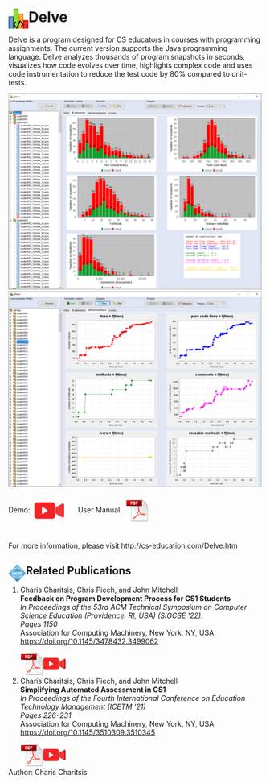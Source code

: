 <!----------------------------->
<!---   D   E   L   V   E   --->
<!----------------------------->
<h1>
    <img align="left" alt="Delve" width="40px" src="https://github.com/c-h-a-r-i-s/resources/blob/main/images/delve/delve.png"/>Delve
</h1>
Delve is a program designed for CS educators in courses with programming assignments.
The current version supports the Java programming language.
Delve analyzes thousands of program snapshots in seconds, visualizes how code evolves over time, highlights complex code and uses code instrumentation to reduce the test code by 80% compared to unit-tests.

![Delve Screen Shot #1][delve-screenshot-1]
![Delve Screen Shot #2][delve-screenshot-2]

Demo:&nbsp; [<img align="center" alt="video icon" width="60px" src="https://github.com/c-h-a-r-i-s/resources/blob/main/images/profile/video.png"/>](https://www.youtube.com/watch?v=qeV5czj_GZs)
&nbsp; &nbsp; &nbsp;
User Manual:&nbsp; [<img align="center" alt="pdf icon" width="45px" src="https://github.com/c-h-a-r-i-s/resources/blob/main/images/profile/pdf.png"/>](https://github.com/c-h-a-r-i-s/resources/blob/main/files/delve/Delve%20User%20Guide.pdf)
<br><br>


For more information, please visit http://cs-education.com/Delve.htm

<!---------------------------------------------------------------------------------------->
<!---   R   E   L   A   T   E   D      P   U   B   L   I   C   A   T   I   O   N   S   --->
<!---------------------------------------------------------------------------------------->
<h2>
    <img align="left" alt="ACM icon" width="35px" src="https://github.com/c-h-a-r-i-s/resources/blob/main/images/profile/acm.png"/>Related Publications
</h2>

1. Charis Charitsis, Chris Piech, and John Mitchell<br>
   <b>Feedback on Program Development Process for CS1 Students</b><br>
   <i>In Proceedings of the 53rd ACM Technical Symposium on Computer Science Education (Providence, RI, USA) (SIGCSE '22).</i><br>
   <i>Pages 1150</i><br>
   Association for Computing Machinery, New York, NY, USA<br>
   https://doi.org/10.1145/3478432.3499062

   [<img align="left" alt="pdf icon" width="45px" src="https://github.com/c-h-a-r-i-s/resources/blob/main/images/profile/pdf.png"/>](https://dl.acm.org/doi/pdf/10.1145/3478432.3499062)
   [<img align="left" alt="video icon" width="45px" src="https://github.com/c-h-a-r-i-s/resources/blob/main/images/profile/video.png"/>](https://www.youtube.com/watch?v=EIj-AAkdilg)
    <br><br>
    
2. Charis Charitsis, Chris Piech, and John Mitchell<br>
   <b>Simplifying Automated Assessment in CS1</b><br>
   <i>In Proceedings of the Fourth International Conference on Education Technology Management (ICETM '21)</i><br>
   <i>Pages 226–231</i><br>
   Association for Computing Machinery, New York, NY, USA<br>
   https://doi.org/10.1145/3510309.3510345

   [<img align="left" alt="pdf icon" width="45px" src="https://github.com/c-h-a-r-i-s/resources/blob/main/images/profile/pdf.png"/>](https://dl.acm.org/doi/pdf/10.1145/3510309.3510345)
   [<img align="left" alt="video icon" width="45px" src="https://github.com/c-h-a-r-i-s/resources/blob/main/images/profile/video.png"/>](https://www.youtube.com/watch?v=YN_7TzqeaU0)
    <br><br>

Author: Charis Charitsis

<!-- MARKDOWN LINKS & IMAGES -->
[delve-screenshot-1]: https://github.com/c-h-a-r-i-s/resources/blob/main/images/delve/screenshot1.png
[delve-screenshot-2]: https://github.com/c-h-a-r-i-s/resources/blob/main/images/delve/screenshot2.png

